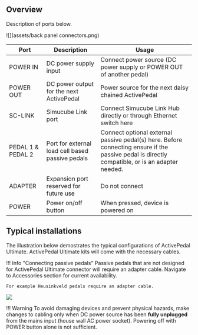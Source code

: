 ## Overview

Description of ports below.

![](assets/back panel connectors.png)

| Port              | Description                                      | Usage                                                                                                                                           |
| ----------------- | ------------------------------------------------ | ----------------------------------------------------------------------------------------------------------------------------------------------- |
| POWER IN          | DC power supply input                            | Connect power source (DC power supply or POWER OUT of another pedal)                                                                            |
| POWER OUT         | DC power output for the next ActivePedal         | Power source for the next daisy chained ActivePedal                                                                                             |
| SC-LINK           | Simucube Link port                               | Connect Simucube Link Hub directly or through Ethernet switch here                                                                              |
| PEDAL 1 & PEDAL 2 | Port for external load cell based passive pedals | Connect optional external passive pedal(s) here. Before connecting ensure if the passive pedal is directly compatible, or is an adapter needed. |
| ADAPTER           | Expansion port reserved for future use           | Do not connect                                                                                                                                  |
| POWER             | Power on/off button                              | When pressed, device is powered on                                                                                                              |

## Typical installations

The illustration below demostrates the typical configurations of ActivePedal Ultimate. ActivePedal Ultimate kits will come with the necessary cables.

!!! Info "Connecting passive pedals"
    Passive pedals that are not designed for ActivePedal Ultimate connector will require an adapter cable. Navigate to Accessories section for current availability. 

    For example Heusinkveld pedals require an adapter cable.

![](assets/cabling%20overview.png)

!!! Warning
    To avoid damaging devices and prevent physical hazards, make changes to cabling only when DC power source has been **fully unplugged** from the mains input (house wall AC power socket). Powering off with POWER button alone is not sufficient.